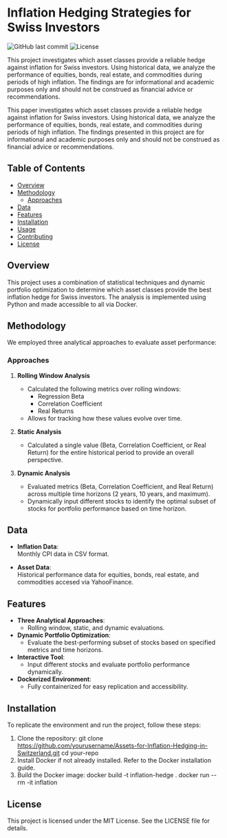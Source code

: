 # Inflation Hedging Strategies for Swiss Investors

![GitHub last commit](https://img.shields.io/github/last-commit/yourusername/Assets-for-Inflation-Hedging-in-Switzerland)
![License](https://img.shields.io/badge/license-MIT-blue)

This project investigates which asset classes provide a reliable hedge against inflation for Swiss investors. Using historical data, we analyze the performance of equities, bonds, real estate, and commodities during periods of high inflation. The findings are for informational and academic purposes only and should not be construed as financial advice or recommendations.

This paper investigates which asset classes provide a reliable hedge against inflation for Swiss investors. Using historical data, we analyze the performance of equities, bonds, real estate, and commodities during periods of high inflation. The findings presented in this project are for informational and academic purposes only and should not be construed as financial advice or recommendations. 

## Table of Contents

- [Overview](#overview)
- [Methodology](#methodology)
  - [Approaches](#approaches)
- [Data](#data)
- [Features](#features)
- [Installation](#installation)
- [Usage](#usage)
- [Contributing](#contributing)
- [License](#license)

## Overview

This project uses a combination of statistical techniques and dynamic portfolio optimization to determine which asset classes provide the best inflation hedge for Swiss investors. The analysis is implemented using Python and made accessible to all via Docker.

## Methodology

We employed three analytical approaches to evaluate asset performance:

### Approaches

1. **Rolling Window Analysis**  
   - Calculated the following metrics over rolling windows:
     - Regression Beta
     - Correlation Coefficient
     - Real Returns
   - Allows for tracking how these values evolve over time.

2. **Static Analysis**  
   - Calculated a single value (Beta, Correlation Coefficient, or Real Return) for the entire historical period to provide an overall perspective.

3. **Dynamic Analysis**  
   - Evaluated metrics (Beta, Correlation Coefficient, and Real Return) across multiple time horizons (2 years, 10 years, and maximum).  
   - Dynamically input different stocks to identify the optimal subset of stocks for portfolio performance based on time horizon.

## Data

- **Inflation Data**:  
  Monthly CPI data in CSV format.  

- **Asset Data**:  
  Historical performance data for equities, bonds, real estate, and commodities accesed via YahooFinance.

## Features

- **Three Analytical Approaches**:
  - Rolling window, static, and dynamic evaluations.
- **Dynamic Portfolio Optimization**:
  - Evaluate the best-performing subset of stocks based on specified metrics and time horizons.
- **Interactive Tool**:
  - Input different stocks and evaluate portfolio performance dynamically.
- **Dockerized Environment**:
  - Fully containerized for easy replication and accessibility.

## Installation

To replicate the environment and run the project, follow these steps:

1. Clone the repository:
   git clone https://github.com/yourusername/Assets-for-Inflation-Hedging-in-Switzerland.git
   cd your-repo
2. Install Docker if not already installed. Refer to the Docker installation guide.
3. Build the Docker image:
   docker build -t inflation-hedge .
   docker run --rm -it inflation

## License

This project is licensed under the MIT License. See the LICENSE file for details.
